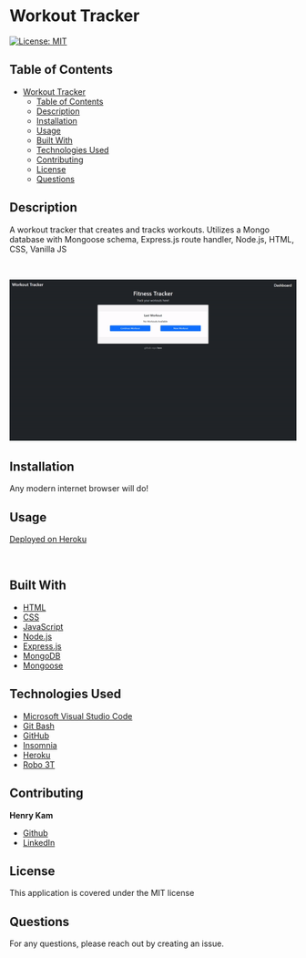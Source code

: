 # Workout Tracker

[![License: MIT](https://img.shields.io/badge/License-MIT-yellow.svg)](https://opensource.org/licenses/MIT)
## Table of Contents

- [Workout Tracker](#workout-tracker)
  - [Table of Contents](#table-of-contents)
  - [Description](#description)
  - [Installation](#installation)
  - [Usage](#usage)
  - [Built With](#built-with)
  - [Technologies Used](#technologies-used)
  - [Contributing](#contributing)
  - [License](#license)
  - [Questions](#questions)
  

## Description
A workout tracker that creates and tracks workouts. Utilizes a Mongo database with Mongoose schema, Express.js route handler, Node.js, HTML, CSS, Vanilla JS

 <br />



![Demo walkthrough](./public/ezgif-2-457e2f775e28.gif)




## Installation

Any modern internet browser will do!

## Usage

[Deployed on Heroku](https://workout-tracker-henrykam.herokuapp.com/?id=6193841fe9e42e14e8abf101)

<br>

## Built With
* [HTML](https://developer.mozilla.org/en-US/docs/Web/HTML)
* [CSS](https://developer.mozilla.org/en-US/docs/Web/CSS)
* [JavaScript](https://developer.mozilla.org/en-US/docs/Web/JavaScript)
* [Node.js](https://nodejs.org/en/)
* [Express.js](https://expressjs.com/)
* [MongoDB](https://www.mongodb.com/)
* [Mongoose](https://www.npmjs.com/package/mongoose)

## Technologies Used
* [Microsoft Visual Studio Code](https://code.visualstudio.com/)
* [Git Bash](https://git-scm.com/downloads)
* [GitHub](https://github.com/)
* [Insomnia](https://insomnia.rest/)
* [Heroku](https://www.heroku.com/)
* [Robo 3T](https://robomongo.org/)


## Contributing


**Henry Kam**

- [Github](https://github.com/gulpinhenry)
- [LinkedIn](https://www.linkedin.com/in/kamhenry/)


## License

This application is covered under the MIT license

## Questions

For any questions, please reach out by creating an issue.
